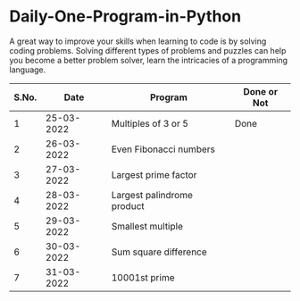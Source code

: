 # Daily-One-Program-in-Python

A great way to improve your skills when learning to code is by solving coding problems. Solving different types of problems and puzzles can help you become a better problem solver, learn the intricacies of a programming language.

| S.No.  | Date | Program  | Done or Not |
| ------------- | ------------- | ------------- | ------------- |
| 1  | 25-03-2022  | Multiples of 3 or 5  |  Done  |
| 2  | 26-03-2022  | Even Fibonacci numbers  |   |
| 3  | 27-03-2022  | Largest prime factor  |   |
| 4  | 28-03-2022  | Largest palindrome product  |   |
| 5  | 29-03-2022  | Smallest multiple  |   |
| 6  | 30-03-2022  | Sum square difference  |   |
| 7  | 31-03-2022  | 	10001st prime  |   |
